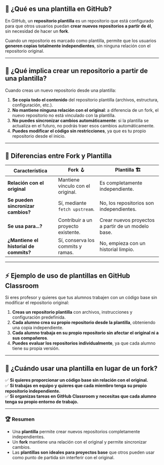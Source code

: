 ## 📌 **¿Qué es una plantilla en GitHub?**  

En GitHub, un **repositorio plantilla** es un repositorio que está configurado para que otros usuarios puedan **crear nuevos repositorios a partir de él**, sin necesidad de hacer un **fork**.  

Cuando un repositorio es marcado como plantilla, permite que los usuarios **generen copias totalmente independientes**, sin ninguna relación con el repositorio original.  

---

## 🔹 **¿Qué implica crear un repositorio a partir de una plantilla?**  

Cuando creas un nuevo repositorio desde una plantilla:  
1. **Se copia todo el contenido** del repositorio plantilla (archivos, estructura, configuración, etc.).  
2. **No mantiene ninguna relación con el original**: a diferencia de un fork, el nuevo repositorio no está vinculado con la plantilla.  
3. **No puedes sincronizar cambios automáticamente**: si la plantilla se actualiza en el futuro, no podrás traer esos cambios automáticamente.  
4. **Puedes modificar el código sin restricciones**, ya que es tu propio repositorio desde el inicio.  

---

## 🎯 **Diferencias entre Fork y Plantilla**

| Característica | **Fork** 🪝 | **Plantilla** 🏗️ |
|--------------|------------|----------------|
| **Relación con el original** | Mantiene vínculo con el original. | Es completamente independiente. |
| **Se pueden sincronizar cambios?** | Sí, mediante `fetch upstream`. | No, los repositorios son independientes. |
| **Se usa para...?** | Contribuir a un proyecto existente. | Crear nuevos proyectos a partir de un modelo base. |
| **¿Mantiene el historial de commits?** | Sí, conserva los commits y ramas. | No, empieza con un historial limpio. |

---

## ⚡ **Ejemplo de uso de plantillas en GitHub Classroom**  
Si eres profesor y quieres que tus alumnos trabajen con un código base sin modificar el repositorio original:  
1. **Creas un repositorio plantilla** con archivos, instrucciones y configuración predefinida.  
2. **Cada alumno crea su propio repositorio desde la plantilla**, obteniendo una copia independiente.  
3. **Cada alumno trabaja en su propio repositorio sin afectar el original ni a sus compañeros**.  
4. **Puedes evaluar los repositorios individualmente**, ya que cada alumno tiene su propia versión.  

---

## 🔹 **¿Cuándo usar una plantilla en lugar de un fork?**
✅ **Si quieres proporcionar un código base sin relación con el original.**  
✅ **Si trabajas en equipo y quieres que cada miembro tenga su propio repositorio independiente.**  
✅ **Si organizas tareas en GitHub Classroom y necesitas que cada alumno tenga su propio entorno de trabajo.**  

---

### 🏆 **Resumen**
- Una **plantilla** permite crear nuevos repositorios completamente independientes.  
- Un **fork** mantiene una relación con el original y permite sincronizar cambios.  
- Las **plantillas son ideales para proyectos base** que otros pueden usar como punto de partida sin interferir con el original.  